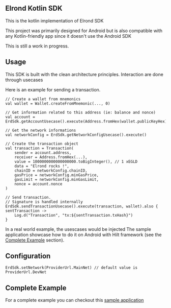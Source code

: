 

## Elrond Kotlin SDK

This is the kotlin implementation of Elrond SDK

This project was primarily designed for Android but is also compatible with any Kotlin-friendly app since it doesn't use the Android SDK

This is still a work in progress.

## Usage
This SDK is built with the clean architecture principles.
Interaction are done through usecases

Here is an example for sending a transaction.
```
// Create a wallet from mnemonics
val wallet = Wallet.createFromMnemonic(..., 0)

// Get information related to this address (ie: balance and nonce)
val account = ErdSdk.getAccountUsecase().execute(Address.fromHex(wallet.publicKeyHex))

// Get the network informations
val networkConfig = ErdSdk.getNetworkConfigUsecase().execute()

// Create the transaction object
val transaction = Transaction(
    sender = account.address,
    receiver = Address.fromHex(...),
    value = 1000000000000000000.toBigInteger(), // 1 xEGLD
    data = "Elrond rocks !",
    chainID = networkConfig.chainID,
    gasPrice = networkConfig.minGasPrice,
    gasLimit = networkConfig.minGasLimit,
    nonce = account.nonce
)

// Send transaction.
// Signature is handled internally
ErdSdk.sendTransactionUsecase().execute(transaction, wallet).also { sentTransaction ->
    Log.d("Transaction", "tx:${sentTransaction.txHash}")
}
```

In a real world example, the usescases would be injected
The sample application showcase how to do it on Android with Hilt framework (see the [Complete Example](#complete-example) section).


## Configuration
```
ErdSdk.setNetwork(ProviderUrl.MainNet) // default value is ProviderUrl.DevNet
```

## Complete Example
For a complete example you can checkout this [sample application](https://github.com/Alexandre-saddour/ElrondKotlinSampleApp)